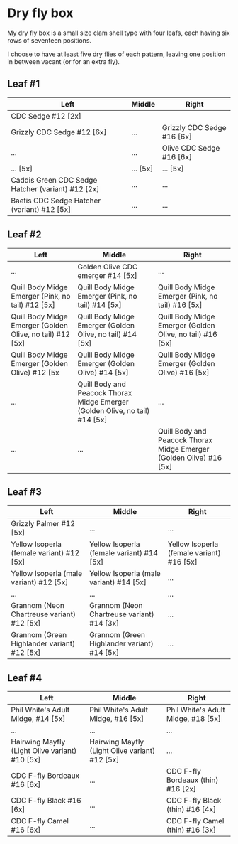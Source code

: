 # Dry fly box

My dry fly box is a small size clam shell type with four leafs, each
having six rows of seventeen positions.

I choose to have at least five dry flies of each pattern, leaving one
position in between vacant (or for an extra fly).

## Leaf #1

Left | Middle | Right |
-----|--------|-------|
CDC Sedge #12 [2x] | | | Deer Hair Sedge #.. |
Grizzly CDC Sedge #12 [6x] | ... | Grizzly CDC Sedge #16 [6x] |
... | ... | Olive CDC Sedge #16 [6x] |
... [5x] | ... [5x] | ... [5x] |
Caddis Green CDC Sedge Hatcher (variant) #12 [2x] | ... | ... |
Baetis CDC Sedge Hatcher (variant) #12 [5x] | ... | ... |

## Leaf #2

Left | Middle | Right |
-----|--------|-------|
... | Golden Olive CDC emerger #14 [5x] | ... |
Quill Body Midge Emerger (Pink, no tail) #12 [5x] | Quill Body Midge Emerger (Pink, no tail) #14 [5x] | Quill Body Midge Emerger (Pink, no tail) #16 [5x] |
Quill Body Midge Emerger (Golden Olive, no tail) #12 [5x] | Quill Body Midge Emerger (Golden Olive, no tail) #14 [5x] | Quill Body Midge Emerger (Golden Olive, no tail) #16 [5x] |
Quill Body Midge Emerger (Golden Olive) #12 [5x | Quill Body Midge Emerger (Golden Olive) #14 [5x] | Quill Body Midge Emerger (Golden Olive) #16 [5x] |
... | Quill Body and Peacock Thorax Midge Emerger (Golden Olive, no tail) #14 [5x] | ... |
... | ... | Quill Body and Peacock Thorax Midge Emerger (Golden Olive) #16 [5x] |

## Leaf #3

Left | Middle | Right |
-----|--------|-------|
Grizzly Palmer #12 [5x] | ... | ... |
Yellow Isoperla (female variant) #12 [5x] | Yellow Isoperla (female variant) #14 [5x] | Yellow Isoperla (female variant) #16 [5x] |
Yellow Isoperla (male variant) #12 [5x] | Yellow Isoperla (male variant) #14 [5x] | ... |
... | ... | ... |
Grannom (Neon Chartreuse variant) #12 [5x] | Grannom (Neon Chartreuse variant) #14 [3x] | ... |
Grannom (Green Highlander variant) #12 [5x] | Grannom (Green Highlander variant) #14 [5x] | ... |

## Leaf #4

Left | Middle | Right |
-----|--------|-------|
Phil White's Adult Midge, #14 [5x] | Phil White's Adult Midge, #16 [5x] | Phil White's Adult Midge, #18 [5x] |
... | ... | ... |
Hairwing Mayfly (Light Olive variant) #10 [5x] | Hairwing Mayfly (Light Olive variant) #12 [5x] | ... |
CDC F-fly Bordeaux #16 [6x] | ... | CDC F-fly Bordeaux (thin) #16 [2x] |
CDC F-fly Black #16 [6x] | ... | CDC F-fly Black (thin) #16 [4x] |
CDC F-fly Camel #16 [6x] | ... | CDC F-fly Camel (thin) #16 [3x] |

